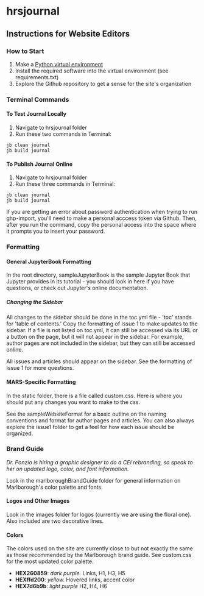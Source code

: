 # hrsjournal

## Instructions for Website Editors

### How to Start

1. Make a [Python virtual environment](https://github.com/dkessner/CSProjects/blob/main/hello_venv/readme.md)
2. Install the required software into the virtual environment (see requirements.txt)
3. Explore the Github repository to get a sense for the site's organization

### Terminal Commands

#### To Test Journal Locally

1. Navigate to hrsjournal folder
2. Run these two commands in Terminal: 
```
jb clean journal
jb build journal
```

#### To Publish Journal Online

1. Navigate to hrsjournal folder
2. Run these three commands in Terminal: 
```
jb clean journal
jb build journal
```

If you are getting an error about password authentication when trying to run ghp-import, you'll need to make a personal acccess token via Github. Then, after you run the command, copy the personal access into the space where it prompts you to insert your password.

### Formatting 

#### General JupyterBook Formatting

In the root directory, sampleJupyterBook is the sample Jupyter Book that Jupyter provides in its tutorial - you should look in here if you have questions, or check out Jupyter's online documentation.

##### Changing the Sidebar

All changes to the sidebar should be done in the toc.yml file - 'toc' stands for 'table of contents.' Copy the formatting of Issue 1 to make updates to the sidebar. If a file is not listed on toc.yml, it can still be accessed via its URL or a button on the page, but it will not appear in the sidebar. For example, author pages are not included in the sidebar, but they can still be accessed online.

All issues and articles should appear on the sidebar. See the formatting of Issue 1 for more questions.

#### MARS-Specific Formatting

In the static folder, there is a file called custom.css. Here is where you should put any changes you want to make to the css.

See the sampleWebsiteFormat for a basic outline on the naming conventions and format for author pages and articles. You can also always explore the issue1 folder to get a feel for how each issue should be organized.

### Brand Guide

*Dr. Ponzio is hiring a graphic designer to do a CEI rebranding, so speak to her on updated logo, color, and font information.*

Look in the marlboroughBrandGuide folder for general information on Marlborough's color palette and fonts.

#### Logos and Other Images

Look in the images folder for logos (currently we are using the floral one). Also included are two decorative lines. 

#### Colors

The colors used on the site are currently close to but not exactly the same as those recommended by the Marlborough brand guide. See custom.css for the most updated color palette.
- **HEX260859**: *dark purple.* Links, H1, H3, H5
- **HEXffd200**: *yellow.* Hovered links, accent color
- **HEX7d6b9b**: *light purple* H2, H4, H6
